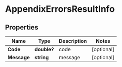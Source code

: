 # AppendixErrorsResultInfo


## Properties

| Name | Type | Description | Notes |
|------------ | ------------- | ------------- | -------------|
**Code** | **double?** | code |[optional]|
**Message** | **string** | message |[optional]|